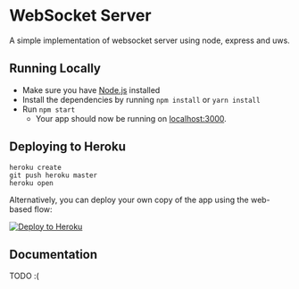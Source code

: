 # WebSocket Server

A simple implementation of websocket server using node, express and uws.

## Running Locally

- Make sure you have [Node.js](http://nodejs.org/) installed
- Install the dependencies by running `npm install` or `yarn install`
- Run `npm start` 
  - Your app should now be running on [localhost:3000](http://localhost:3000/).
  
## Deploying to Heroku

```
heroku create
git push heroku master
heroku open
```

Alternatively, you can deploy your own copy of the app using the web-based flow:

[![Deploy to Heroku](https://www.herokucdn.com/deploy/button.png)](https://heroku.com/deploy)

## Documentation

TODO :(